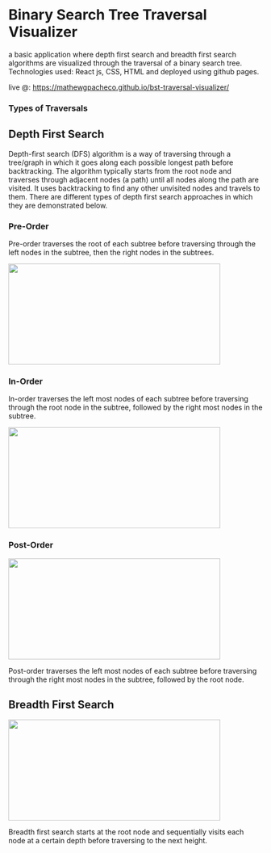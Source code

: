 # Binary Search Tree Traversal Visualizer

a basic application where depth first search and breadth first search algorithms are visualized through the traversal of a binary search tree. Technologies used: React js, CSS, HTML and deployed using github pages.

live @: https://mathewgpacheco.github.io/bst-traversal-visualizer/


### Types of Traversals

## Depth First Search
Depth-first search (DFS) algorithm is a way of traversing through a tree/graph in which it goes along each possible longest path before backtracking. The algorithm typically starts from the root node and traverses through adjacent nodes (a path) until all nodes along the path are visited. It uses backtracking to find any other unvisited nodes and travels to them. There are different types of depth first search approaches in which they are demonstrated below.

### Pre-Order

Pre-order traverses the root of each subtree before traversing through the left nodes in the subtree, then the right nodes in the subtrees.

<img src="https://media.giphy.com/media/J80NzxdCv1m9ZIsT1Z/giphy.gif" width="420" height="200"/>

### In-Order

In-order traverses the left most nodes of each subtree before traversing through the root node in the subtree, followed by the right most nodes in the subtree.

<img src="https://media.giphy.com/media/GD1HIoB6MHGGZvldFf/giphy.gif" width="420" height="200"/>

### Post-Order

<img src="https://media.giphy.com/media/5B1Wkl7IhBRFEKgDel/giphy.gif" width="420" height="200"/>

Post-order traverses the left most nodes of each subtree before traversing through the right most nodes in the subtree, followed by the root node.

## Breadth First Search

<img src="https://media.giphy.com/media/AdMGAka8Oo6zkp3INz/giphy.gif" width="420" height="200"/>

Breadth first search starts at the root node and sequentially visits each node at a certain depth before traversing to the next height.
